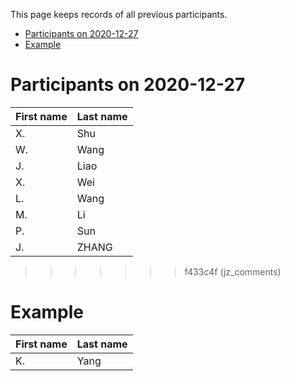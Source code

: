 This page keeps records of all previous participants.

- [Participants on 2020-12-27](#participants-on-2020-12-27)
- [Example](#example)

# Participants on 2020-12-27
|First name|Last name|
|----------|---------|
|X.|Shu|
|W.|Wang|
|J.|Liao|
|X.|Wei|
|L.|Wang|
|M.|Li|
|P.|Sun|
|J.|ZHANG|
>>>>>>> f433c4f (jz_comments)
# Example
|First name|Last name|
|----------|---------|
|K.|Yang|


